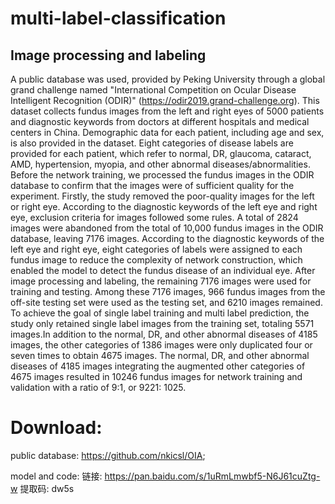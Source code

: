 # multi-label-classification
## Image processing and labeling
A public database was used, provided by Peking University through a global grand challenge named "International Competition on Ocular Disease Intelligent Recognition (ODIR)" (https://odir2019.grand-challenge.org).  This dataset collects fundus images from the left and right eyes of 5000 patients and diagnostic keywords from doctors at different hospitals and medical centers in China. Demographic data for each patient, including age and sex, is also provided in the dataset. Eight categories of disease labels are provided for each patient, which refer to normal, DR, glaucoma, cataract, AMD, hypertension, myopia, and other abnormal diseases/abnormalities.
Before the network training, we processed the fundus images in the ODIR database to confirm that the images were of sufficient quality for the experiment. Firstly, the study removed the poor-quality images for the left or right eye. According to the diagnostic keywords of the left eye and right eye, exclusion criteria for images followed some rules. A total of 2824 images were abandoned from the total of 10,000 fundus images in the ODIR database, leaving 7176 images. According to the diagnostic keywords of the left eye and right eye, eight categories of labels were assigned to each fundus image to reduce the complexity of network construction, which enabled the model to detect the fundus disease of an individual eye. After image processing and labeling, the remaining 7176 images were used for training and testing. Among these 7176 images, 966 fundus images from the off-site testing set were used as the testing set, and 6210 images remained. To achieve the goal of single label training and multi label prediction, the study only retained single label images from the training set, totaling 5571 images.In addition to the normal, DR, and other abnormal diseases of 4185 images, the other categories of 1386 images were only duplicated four or seven times to obtain 4675 images. The normal, DR, and other abnormal diseases of 4185 images integrating the augmented other categories of 4675 images resulted in 10246 fundus images for network training and validation with a ratio of 9:1, or 9221: 1025.

# Download:
public database: https://github.com/nkicsl/OIA;

model and code: 链接: https://pan.baidu.com/s/1uRmLmwbf5-N6J61cuZtg-w 提取码: dw5s
